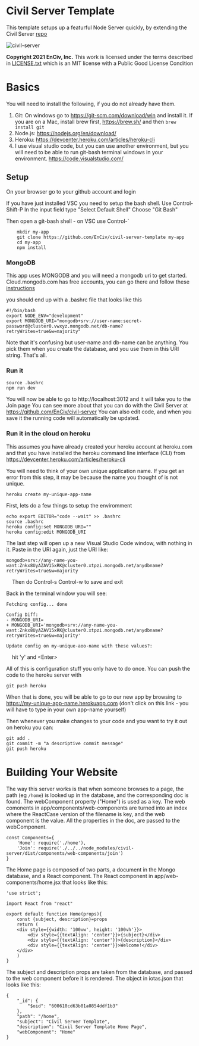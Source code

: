 # Civil Server Template
This template setups up a featurful Node Server quickly, by extending the Civil Server [repo](https://github.com/EnCiv/civil-server)

![civil-server](https://user-images.githubusercontent.com/3317487/105109776-103ae980-5a72-11eb-8182-d0f8d3cdcc30.png)

**Copyright 2021 EnCiv, Inc.** This work is licensed under the terms described in [LICENSE.txt](https://github.com/EnCiv/undebate/blob/master/LICENSE.txt) which is an MIT license with a Public Good License Condition

# Basics

You will need to install the following, if you do not already have them.

1. Git: On windows go to https://git-scm.com/download/win and install it. If you are on a Mac, install brew first, https://brew.sh/ and then `brew install git`
2. Node.js: https://nodejs.org/en/download/
3. Heroku: https://devcenter.heroku.com/articles/heroku-cli
4. I use visual studio code, but you can use another environment, but you will need to be able to run git-bash terminal windows in your environment.
   https://code.visualstudio.com/

## Setup

On your browser go to your github account and login

If you have just installed VSC you need to setup the bash shell. Use Control-Shift-P
In the input field type "Select Default Shell"
Choose "Git Bash"

Then open a git-bash shell - on VSC use Control-\`
```
    mkdir my-app
    git clone https://github.com/EnCiv/civil-server-template my-app
    cd my-app
    npm install
```
### MongoDB
This app uses MONGODB and you will need a mongodb uri to get started.   Cloud.mongodb.com has free accounts, you can go there and follow these [instructions](https://docs.google.com/presentation/d/10fEk_OdfN-dYh9PlqG6nTFlu4ENvis_owdHbqWYDpBI/present?slide=id.gb4a0dbf10b_0_93)

you should end up with a .bashrc file that looks like this
```
#!/bin/bash
export NODE_ENV="development"
export MONGODB_URI="mongodb+srv://user-name:secret-password@cluster0.vwxyz.mongodb.net/db-name?retryWrites=true&w=majority"
```
Note that it's confusing but user-name and db-name can be anything.  You pick them when you create the database, and you use them in this URI string.  That's all.  
### Run it
```
source .bashrc
npm run dev
```
You will now be able to go to http://localhost:3012 and it will take you to the Join page
You can see more about that you can do with the Civil Server at https://github.com/EnCiv/civil-server
You can also edit code, and when you save it the running code will automatically be updated.

### Run it in the cloud on heroku
This assumes you have already created your heroku account at heroku.com and that you have installed the heroku command line interface (CLI) from https://devcenter.heroku.com/articles/heroku-cli



You will need to think of your own unique application name.  If you get an error from this step, it may be because the name you thought of is not unique.
```
heroku create my-unique-app-name
```
First, lets do a few things to setup the enviromment
```
echo export EDITOR="code --wait" >> .bashrc
source .bashrc
heroku config:set MONGODB_URI=""
heroku config:edit MONGODB_URI
```
The last step will open up a new Visual Studio Code window, with nothing in it.
Paste in the URI again, just the URI like:
```
mongodb+srv://any-name-you-want:Znkx8UyAZAV15xRK@cluster0.xtpzi.mongodb.net/anydbname?retryWrites=true&w=majority
```
&nbsp;&nbsp;&nbsp;&nbsp;Then do Control-s Control-w to save and exit

Back in the terminal window you will see:
```
Fetching config... done

Config Diff:
- MONGODB_URI=
+ MONGODB_URI='mongodb+srv://any-name-you-want:Znkx8UyAZAV15xRK@cluster0.xtpzi.mongodb.net/anydbname?retryWrites=true&w=majority'

Update config on my-unique-aoo-name with these values?:  
```
&nbsp;&nbsp;&nbsp;&nbsp;hit 'y' and \<Enter\>

All of this is configuration stuff you only have to do once.   You can push the code to the heroku server with
```
git push heroku
```
When that is done, you will be able to go to our new app by browsing to https://my-unique-app-name.herokuapp.com (don't click on this link - you will have to type in your own app-name yourself)

Then whenever you make changes to your code and you want to try it out on heroku you can:
```
git add .
git commit -m "a descriptive commit message"
git push heroku
```
# Building Your Website
The way this server works is that when someone browses to a page, the path (eg `/home`) is looked up in the database, and the corresponding doc is found. The webComponent property ("Home") is used as a key. The web comonents in app/components/web-components are turned into an index where the ReactCase version of the filename is key, and the web component is the value. All the properties in the doc, are passed to the webComponent.

```
const Components={
    'Home': require('./home'),
    'Join': require('./../../node_modules/civil-server/dist/components/web-components/join')
}
```
The Home page is composed of two parts, a document in the Mongo database, and a React component.  The React component in app/web-components/home.jsx that looks like this:
```
'use strict';

import React from "react"

export default function Home(props){
    const {subject, description}=props
    return (
    <div style={{width: '100vw', height: '100vh'}}>
        <div style={{textAlign: 'center'}}>{subject}</div>
        <div style={{textAlign: 'center'}}>{description}</div>
        <div style={{textAlign: 'center'}}>Welcome!</div>
    </div>
    )
}
```
The subject and description props are taken from the database, and passed to the web component before it is rendered. The object in iotas.json that looks like this:
```
{
    "_id": {
        "$oid": "600610cd63b01a0854ddf1b3"
    },
    "path": "/home",
    "subject": "Civil Server Template",
    "description": "Civil Server Template Home Page",
    "webComponent": "Home"
}
```





